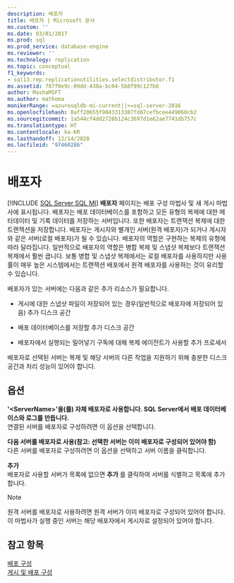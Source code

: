 ```yaml
---
description: 배포자
title: 배포자 | Microsoft 문서
ms.custom: ''
ms.date: 03/01/2017
ms.prod: sql
ms.prod_service: database-engine
ms.reviewer: ''
ms.technology: replication
ms.topic: conceptual
f1_keywords:
- sql13.rep.replicationutilities.selectdistributor.f1
ms.assetid: 787f0e9c-09dd-438a-bc04-5b8f99c127b8
author: MashaMSFT
ms.author: mathoma
monikerRange: =azuresqldb-mi-current||>=sql-server-2016
ms.openlocfilehash: 8aff20655f9843313387fd87cefbcee449060cb2
ms.sourcegitcommit: 1a544cf4dd2720b124c3697d1e62ae7741db757c
ms.translationtype: HT
ms.contentlocale: ko-KR
ms.lasthandoff: 12/14/2020
ms.locfileid: "97460286"
---
```

# <a name="distributor"></a>배포자
[!INCLUDE [SQL Server SQL MI](../../includes/applies-to-version/sql-asdbmi.md)]
  **배포자** 페이지는 배포 구성 마법사 및 새 게시 마법사에 표시됩니다. 배포자는 배포 데이터베이스를 포함하고 모든 유형의 복제에 대한 메타데이터 및 기록 데이터를 저장하는 서버입니다. 또한 배포자는 트랜잭션 복제에 대한 트랜잭션을 저장합니다. 배포자는 게시자와 별개인 서버(원격 배포자)가 되거나 게시자와 같은 서버(로컬 배포자)가 될 수 있습니다. 배포자의 역할은 구현하는 복제의 유형에 따라 달라집니다. 일반적으로 배포자의 역할은 병합 복제 및 스냅샷 복제보다 트랜잭션 복제에서 훨씬 큽니다. 보통 병합 및 스냅샷 복제에서는 로컬 배포자를 사용하지만 사용률이 매우 높은 시스템에서는 트랜잭션 배포에서 원격 배포자를 사용하는 것이 유리할 수 있습니다.  
  
 배포자가 있는 서버에는 다음과 같은 추가 리소스가 필요합니다.  
  
-   게시에 대한 스냅샷 파일이 저장되어 있는 경우(일반적으로 배포자에 저장되어 있음) 추가 디스크 공간  
  
-   배포 데이터베이스를 저장할 추가 디스크 공간  
  
-   배포자에서 실행되는 밀어넣기 구독에 대해 복제 에이전트가 사용할 추가 프로세서  
  
 배포자로 선택된 서버는 복제 및 해당 서버의 다른 작업을 지원하기 위해 충분한 디스크 공간과 처리 성능이 있어야 합니다.  
  
## <a name="options"></a>옵션  
 **'\<ServerName>'을(를) 자체 배포자로 사용합니다. SQL Server에서 배포 데이터베이스와 로그를 만듭니다.**  
 연결된 서버를 배포자로 구성하려면 이 옵션을 선택합니다.  
  
 **다음 서버를 배포자로 사용(참고: 선택한 서버는 이미 배포자로 구성되어 있어야 함)**  
 다른 서버를 배포자로 구성하려면 이 옵션을 선택하고 서버 이름을 클릭합니다.  
  
 **추가**  
 배포자로 사용할 서버가 목록에 없으면 **추가** 를 클릭하여 서버를 식별하고 목록에 추가합니다.  
  
> [!NOTE]  
>  원격 서버를 배포자로 사용하려면 원격 서버가 이미 배포자로 구성되어 있어야 합니다. 이 마법사가 실행 중인 서버는 해당 배포자에서 게시자로 설정되어 있어야 합니다.  
  
## <a name="see-also"></a>참고 항목  
 [배포 구성](../../relational-databases/replication/configure-distribution.md)   
 [게시 및 배포 구성](../../relational-databases/replication/configure-publishing-and-distribution.md)  
  
  
